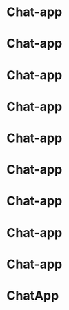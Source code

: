 # Chat-app
# Chat-app
# Chat-app
# Chat-app
# Chat-app
# Chat-app
# Chat-app
# Chat-app
# Chat-app
# ChatApp
